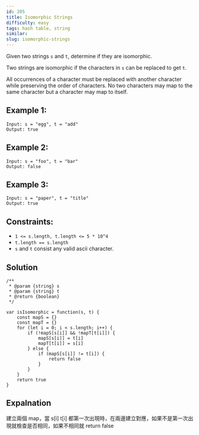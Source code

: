 ```yaml
---
id: 205
title: Isomorphic Strings
difficulty: easy
tags: hash table, string
similar:
slug: isomorphic-strings
---
```


Given two strings `s` and `t`, determine if they are isomorphic.

Two strings are isomorphic if the characters in `s` can be replaced to get `t`.

All occurrences of a character must be replaced with another character while preserving the order of characters. No two characters may map to the same character but a character may map to itself.

## Example 1:

```
Input: s = "egg", t = "add"
Output: true
```

## Example 2:

```
Input: s = "foo", t = "bar"
Output: false
```

## Example 3:

```
Input: s = "paper", t = "title"
Output: true
```

## Constraints:

- `1 <= s.length, t.length <= 5 * 10^4`
- `t.length == s.length`
- `s` and `t` consist any valid ascii character.

## Solution

```
/**
 * @param {string} s
 * @param {string} t
 * @return {boolean}
 */

var isIsomorphic = function(s, t) {
    const mapS = {}
    const mapT = {}
    for (let i = 0; i < s.length; i++) {
        if (!mapS[s[i]] && !mapT[t[i]]) {
            mapS[s[i]] = t[i]
            mapT[t[i]] = s[i]
        } else {
            if (mapS[s[i]] != t[i]) {
                return false
            }
        }
    }
    return true
}
```

## Expalnation

建立兩個 map，當 s[i] t[i] 都第一次出現時，在兩邊建立對應，如果不是第一次出現就檢查是否相同，如果不相同就 return false
